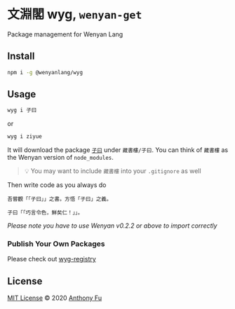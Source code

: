 # 文淵閣 wyg, `wenyan-get`

Package management for Wenyan Lang 

## Install 

```bash
npm i -g @wenyanlang/wyg
```

## Usage

```bash
wyg i 子曰
```

or 

```bash
wyg i ziyue
```

It will download the package [`子曰`](https://github.com/antfu/ziyue-wy) under `藏書樓/子曰`. You can think of `藏書樓` as the Wenyan version of `node_modules`. 

> 💡 You may want to include `藏書樓` into your `.gitignore` as well

Then write code as you always do

```
吾嘗觀「「子曰」」之書。方悟「子曰」之義。

子曰「「巧言令色，鮮矣仁！」」。
```

*Please note you have to use Wenyan v0.2.2 or above to import correctly*

### Publish Your Own Packages

Please check out [wyg-registry](https://github.com/wenyan-lang/wyg-registry)

## License

[MIT License](https://github.com/wenyan-lang/wyg/blob/master/LICENSE) © 2020 [Anthony Fu](https://github.com/antfu)
